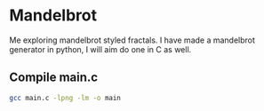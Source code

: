# Mandelbrot

Me exploring mandelbrot styled fractals. I have made a mandelbrot generator in python, I will aim do one in C as well.

## Compile main.c
```bash
gcc main.c -lpng -lm -o main
```
